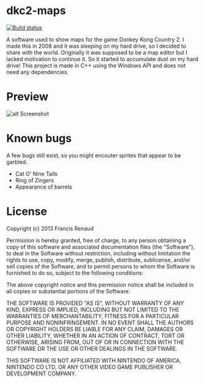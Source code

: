 dkc2-maps
===========

[![Build status](https://ci.appveyor.com/api/projects/status/5sjye3booyu6qfw6?svg=true)](https://ci.appveyor.com/project/GabLeRoux/dkc2-maps)

A software used to show maps for the game Donkey Kong Country 2. I made this in 2008 and it was sleeping on my hard drive, so I decided to share with the world. Originally it was supposed to be a map editor but I lacked motivation to continue it. So it started to accumulate dust on my hard drive! This project is made in C++ using the Windows API and does not need any dependencies.

Preview
========
![alt Screenshot](preview.png)


Known bugs
========

A few bugs still exist, so you might encouter sprites that appear to be garbled.

* Cat O' Nine Tails
* Ring of Zingers
* Appearance of barrels

License
========
Copyright (c) 2013 Francis Renaud

Permission is hereby granted, free of charge, to any person obtaining a copy of
this software and associated documentation files (the "Software"), to deal in
the Software without restriction, including without limitation the rights to
use, copy, modify, merge, publish, distribute, sublicense, and/or sell copies of
the Software, and to permit persons to whom the Software is furnished to do so,
subject to the following conditions:

The above copyright notice and this permission notice shall be included in all
copies or substantial portions of the Software.

THE SOFTWARE IS PROVIDED "AS IS", WITHOUT WARRANTY OF ANY KIND, EXPRESS OR
IMPLIED, INCLUDING BUT NOT LIMITED TO THE WARRANTIES OF MERCHANTABILITY, FITNESS
FOR A PARTICULAR PURPOSE AND NONINFRINGEMENT. IN NO EVENT SHALL THE AUTHORS OR
COPYRIGHT HOLDERS BE LIABLE FOR ANY CLAIM, DAMAGES OR OTHER LIABILITY, WHETHER
IN AN ACTION OF CONTRACT, TORT OR OTHERWISE, ARISING FROM, OUT OF OR IN
CONNECTION WITH THE SOFTWARE OR THE USE OR OTHER DEALINGS IN THE SOFTWARE.

THIS SOFTWARE IS NOT AFFILIATED WITH NINTENDO OF AMERICA, NINTENDO CO LTD, OR ANY OTHER VIDEO GAME PUBLISHER OR DEVELOPMENT COMPANY.
